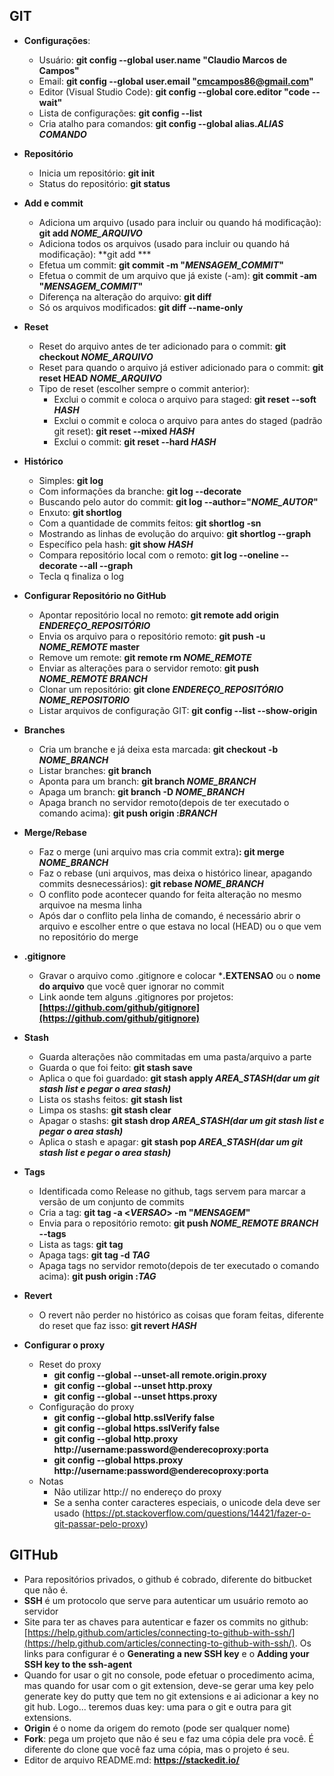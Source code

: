 ## GIT

-   **Configurações**:
    -   Usuário:  **git config --global user.name "Claudio Marcos de Campos"**          
    -   Email:  **git config --global user.email "cmcampos86@gmail.com"**          
    -   Editor (Visual Studio Code):  **git config --global core.editor "code --wait"**        
    -   Lista de configurações:  **git config --list**
    -   Cria atalho para comandos: **git config --global alias.*ALIAS* *COMANDO***
   
-   **Repositório**
    -   Inicia um repositório:  **git init**
    -   Status do repositório:  **git status**

-   **Add e commit**  
    -   Adiciona um arquivo (usado para incluir ou quando há modificação):  **git add *NOME_ARQUIVO***
	-   Adiciona todos os arquivos (usado para incluir ou quando há modificação):  **git add ***
    -   Efetua um commit: **git commit -m "*MENSAGEM_COMMIT*"**
    -   Efetua o commit de um arquivo que já existe (-am): **git commit -am "***MENSAGEM_COMMIT***"**
    -   Diferença na alteração do arquivo:  **git diff**
    -   Só os arquivos modificados: **git diff --name-only**

-   **Reset**
    -   Reset do arquivo antes de ter adicionado para o commit: **git checkout *NOME_ARQUIVO***
    -   Reset para quando o arquivo já estiver adicionado para o commit: **git reset HEAD  *NOME_ARQUIVO***
    -   Tipo de reset (escolher sempre o commit anterior):
        -   Exclui o commit e coloca o arquivo para staged: **git reset --soft *HASH***
        -   Exclui o commit e coloca o arquivo para antes do staged (padrão git reset): **git reset --mixed *HASH***
        -   Exclui o commit: **git reset --hard *HASH***

-   **Histórico**
    -   Simples:  **git log**          
    -   Com informações da branche: **git log --decorate**
    -   Buscando pelo autor do commit: **git log --author="*NOME_AUTOR*"**
    -   Enxuto:  **git shortlog**          
    -   Com a quantidade de commits feitos:  **git shortlog -sn**          
    -   Mostrando as linhas de evolução do arquivo: **git shortlog --graph**
    -   Específico pela hash:  **git show *HASH***
	-   Compara repositório local com o remoto:  **git log --oneline --decorate --all --graph**
    -   Tecla q finaliza o log

-   **Configurar Repositório no GitHub**  
    -   Apontar  repositório local no remoto: **git remote add origin *ENDEREÇO_REPOSITÓRIO***
    -   Envia os arquivo para o repositório remoto: **git push -u *NOME_REMOTE* master**
    -   Remove um remote: **git remote rm *NOME_REMOTE***
    -   Enviar as alterações para o servidor remoto: **git push *NOME_REMOTE* *BRANCH***
    -   Clonar um repositório: **git clone *ENDEREÇO_REPOSITÓRIO NOME_REPOSITORIO***
	-	Listar arquivos de configuração GIT: **git config --list --show-origin**
	
-   **Branches**
    -   Cria um branche e já deixa esta marcada: **git checkout -b *NOME_BRANCH***
    -   Listar branches:  **git branch**
    -   Aponta para um branch: **git branch *NOME_BRANCH***
    -   Apaga um branch: **git branch -D *NOME_BRANCH***
    -   Apaga branch no servidor remoto(depois de ter executado o comando acima): **git push origin :*BRANCH***

-   **Merge/Rebase**
    -   Faz o merge (uni arquivo mas cria commit extra)**: git merge *NOME_BRANCH***
    -   Faz o rebase (uni arquivos, mas deixa o histórico linear, apagando commits desnecessários): **git rebase *NOME_BRANCH***
	-   O conflito pode acontecer quando for feita alteração no mesmo arquivoe na mesma linha
	-   Após dar o conflito pela linha de comando, é necessário abrir o arquivo e escolher entre o que estava no local (HEAD) ou o que vem no repositório do merge

-   **.gitignore**
    -   Gravar o arquivo como .gitignore e colocar ***.EXTENSAO** ou o **nome do arquivo** que você quer ignorar no commit
    -   Link aonde tem alguns .gitignores por projetos: **[https://github.com/github/gitignore](https://github.com/github/gitignore)**
	
-   **Stash**
    -   Guarda alterações não commitadas em uma pasta/arquivo a parte
    -   Guarda o que foi feito:  **git stash save**
    -   Aplica o que foi guardado:  **git stash apply *AREA_STASH(dar um git stash list e pegar o area stash)***
    -   Lista os stashs feitos:  **git stash list**
    -   Limpa os stashs:  **git stash clear**
	-   Apagar o stashs:  **git stash drop *AREA_STASH(dar um git stash list e pegar o area stash)***
	-   Aplica o stash e apagar:  **git stash pop *AREA_STASH(dar um git stash list e pegar o area stash)***

-   **Tags**
    -   Identificada como Release no github, tags servem para marcar a versão de um conjunto de commits
    -   Cria a tag: **git tag -a <*VERSAO*> -m "*MENSAGEM*"**
    -   Envia para o repositório remoto: **git push *NOME_REMOTE* *BRANCH* --tags**
    -   Lista as tags: **git tag**
    -   Apaga tags: **git tag -d *TAG***
    -   Apaga tags no servidor remoto(depois de ter executado o comando acima): **git push origin :*TAG***
	
-   **Revert**
    -   O revert não perder no histórico as coisas que foram feitas, diferente do reset que faz isso: **git revert *HASH***  
        
-   **Configurar o proxy**
	-	Reset do proxy
        -   **git config --global --unset-all remote.origin.proxy**
        -   **git config --global --unset http.proxy**
        -   **git config --global --unset https.proxy**
	-	Configuração do proxy
        -   **git config --global http.sslVerify false**
        -   **git config --global https.sslVerify false**
        -   **git config --global http.proxy http://username:password@enderecoproxy:porta**
        -   **git config --global https.proxy http://username:password@enderecoproxy:porta**
	-	Notas
        -   Não utilizar http:// no endereço do proxy
		-	Se a senha conter caracteres especiais, o unicode dela deve ser usado (https://pt.stackoverflow.com/questions/14421/fazer-o-git-passar-pelo-proxy)

## **GITHub**

-   Para repositórios privados, o github é cobrado, diferente do bitbucket que não é.
-   **SSH** é um protocolo que serve para autenticar um usuário remoto ao servidor
-   Site para ter as chaves para autenticar e fazer os commits no github: [https://help.github.com/articles/connecting-to-github-with-ssh/](https://help.github.com/articles/connecting-to-github-with-ssh/). Os links para configurar é o  **Generating a new SSH key**  e o **Adding your SSH key to the ssh-agent**
-   Quando for usar o git no console, pode efetuar o procedimento acima, mas quando for usar com o git extension, deve-se gerar uma key pelo generate key do putty que tem no git extensions e ai adicionar a key no git hub. Logo... teremos duas key: uma para o git e outra para git extensions.
-   **Origin** é o nome da origem do remoto (pode ser qualquer nome)
-   **Fork**: pega um projeto que não é seu e faz uma cópia dele pra você. É diferente do clone que você faz uma cópia, mas o projeto é seu.
-   Editor de arquivo README.md: **https://stackedit.io/**

